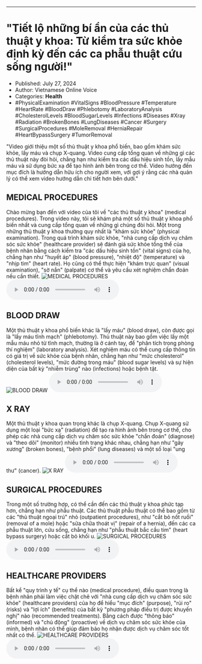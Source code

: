 
---

# \"Tiết lộ những bí ẩn của các thủ thuật y khoa: Từ kiểm tra sức khỏe định kỳ đến các ca phẫu thuật cứu sống người!\"

- Published: July 27, 2024
- Author: Vietnamese Online Voice
- Categories: **Health**
- #PhysicalExamination #VitalSigns #BloodPressure #Temperature #HeartRate #BloodDraw #Phlebotomy #LaboratoryAnalysis #CholesterolLevels #BloodSugarLevels #Infections #Diseases #Xray #Radiation #BrokenBones #LungDiseases #Cancer #Surgery #SurgicalProcedures #MoleRemoval #HerniaRepair #HeartBypassSurgery #TumorRemoval

"Video giới thiệu một số thủ thuật y khoa phổ biến, bao gồm khám sức khỏe, lấy máu và chụp X-quang. Video cung cấp tổng quan về những gì các thủ thuật này đòi hỏi, chẳng hạn như kiểm tra các dấu hiệu sinh tồn, lấy mẫu máu và sử dụng bức xạ để tạo hình ảnh bên trong cơ thể. Video hướng đến mục đích là hướng dẫn hữu ích cho người xem, với gợi ý rằng các nhà quản lý có thể xem video hướng dẫn chi tiết hơn bên dưới."


## MEDICAL PROCEDURES

Chào mừng bạn đến với video của tôi về "các thủ thuật y khoa" (medical procedures). Trong video này, tôi sẽ khám phá một số thủ thuật y khoa phổ biến nhất và cung cấp tổng quan về những gì chúng đòi hỏi. Một trong những thủ thuật y khoa thường quy nhất là "khám sức khỏe" (physical examination). Trong quá trình khám sức khỏe, "nhà cung cấp dịch vụ chăm sóc sức khỏe" (healthcare provider) sẽ đánh giá sức khỏe tổng thể của bệnh nhân bằng cách kiểm tra "các dấu hiệu sinh tồn" (vital signs) của họ, chẳng hạn như "huyết áp" (blood pressure), "nhiệt độ" (temperature) và "nhịp tim" (heart rate). Họ cũng có thể thực hiện "khám trực quan" (visual examination), "sờ nắn" (palpate) cơ thể và yêu cầu xét nghiệm chẩn đoán nếu cần thiết.
![MEDICAL PROCEDURES](https://http-archiver-apis-production-80.schnworks.com/storage/images/transitions/2024-07-27/transition-19550996463-Montserrat-Thin-7B1FA2.jpg)
<audio controls>
    <source src="https://http-archiver-apis-production-80.schnworks.com/storage/storage/audio/file-50018583385.mp3" type="audio/mpeg">
</audio>



## BLOOD DRAW

Một thủ thuật y khoa phổ biến khác là "lấy máu" (blood draw), còn được gọi là "lấy máu tĩnh mạch" (phlebotomy). Thủ thuật này bao gồm việc lấy một mẫu máu nhỏ từ tĩnh mạch, thường là ở cánh tay, để "phân tích trong phòng thí nghiệm" (laboratory analysis). Xét nghiệm máu có thể cung cấp thông tin có giá trị về sức khỏe của bệnh nhân, chẳng hạn như "mức cholesterol" (cholesterol levels), "mức đường trong máu" (blood sugar levels) và sự hiện diện của bất kỳ "nhiễm trùng" nào (infections) hoặc bệnh tật.
![BLOOD DRAW](https://http-archiver-apis-production-80.schnworks.com/storage/images/transitions/2024-07-27/transition-27544816475-Montserrat-Bold-9C27B0.jpg)
<audio controls>
    <source src="https://http-archiver-apis-production-80.schnworks.com/storage/storage/audio/file-4297628228.mp3" type="audio/mpeg">
</audio>



## X RAY

Một thủ thuật y khoa quan trọng khác là chụp X-quang. Chụp X-quang sử dụng một loại "bức xạ" (radiation) để tạo ra hình ảnh bên trong cơ thể, cho phép các nhà cung cấp dịch vụ chăm sóc sức khỏe "chẩn đoán" (diagnose) và "theo dõi" (monitor) nhiều tình trạng khác nhau, chẳng hạn như "gãy xương" (broken bones), "bệnh phổi" (lung diseases) và một số loại "ung thư" (cancer).
![X RAY](https://http-archiver-apis-production-80.schnworks.com/storage/images/transitions/2024-07-27/transition--5668447577-Montserrat-Medium-004895.jpg)
<audio controls>
    <source src="https://http-archiver-apis-production-80.schnworks.com/storage/storage/audio/file-2691730361.mp3" type="audio/mpeg">
</audio>



## SURGICAL PROCEDURES

Trong một số trường hợp, có thể cần đến các thủ thuật y khoa phức tạp hơn, chẳng hạn như phẫu thuật. Các thủ thuật phẫu thuật có thể bao gồm từ các "thủ thuật ngoại trú" nhỏ (outpatient procedures), như "cắt bỏ nốt ruồi" (removal of a mole) hoặc "sửa chữa thoát vị" (repair of a hernia), đến các ca phẫu thuật lớn, cứu sống, chẳng hạn như "phẫu thuật bắc cầu tim" (heart bypass surgery) hoặc cắt bỏ khối u.
![SURGICAL PROCEDURES](https://http-archiver-apis-production-80.schnworks.com/storage/images/transitions/2024-07-27/transition--13217029608-Montserrat-Thin-1A237E.jpg)
<audio controls>
    <source src="https://http-archiver-apis-production-80.schnworks.com/storage/storage/audio/file-14590561433.mp3" type="audio/mpeg">
</audio>



## HEALTHCARE PROVIDERS

Bất kể "quy trình y tế" cụ thể nào (medical procedure), điều quan trọng là bệnh nhân phải làm việc chặt chẽ với "nhà cung cấp dịch vụ chăm sóc sức khỏe" (healthcare providers) của họ để hiểu "mục đích" (purpose), "rủi ro" (risks) và "lợi ích" (benefits) của bất kỳ "phương pháp điều trị được khuyến nghị" nào (recommended treatments). Bằng cách được "thông báo" (informed) và "chủ động" (proactive) về dịch vụ chăm sóc sức khỏe của mình, bệnh nhân có thể giúp đảm bảo họ nhận được dịch vụ chăm sóc tốt nhất có thể.
![HEALTHCARE PROVIDERS](https://http-archiver-apis-production-80.schnworks.com/storage/images/transitions/2024-07-27/transition-6861974712-Montserrat-Thin-880E4F.jpg)
<audio controls>
    <source src="https://http-archiver-apis-production-80.schnworks.com/storage/storage/audio/file-53218297073.mp3" type="audio/mpeg">
</audio>

